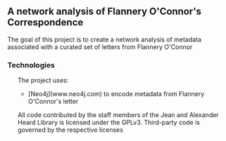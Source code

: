 <h2>A network analysis of Flannery O'Connor's Correspondence</h2>


<p>The goal of this project is to create a network analysis of metadata associated with a curated set of letters from Flannery O'Connor</p>

<h3>Technologies</h3>

<ul>The project uses:<ul>

<li>[Neo4j](www.neo4j.com) to encode metadata from Flannery O'Connor's letter</li>

</ul> 

<p>All code contributed by the staff members of the Jean and Alexander Heard Library is licensed under the GPLv3. Third-party code is governed by the respective licenses</p>

